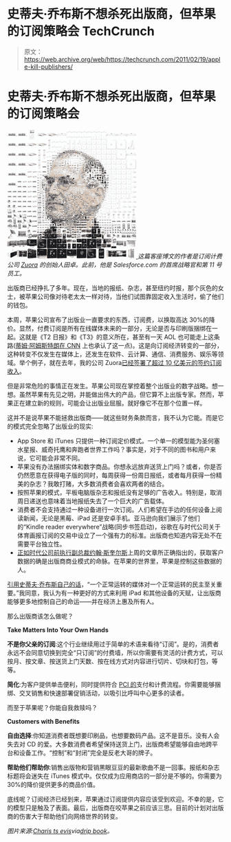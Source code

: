 # 史蒂夫·乔布斯不想杀死出版商，但苹果的订阅策略会 TechCrunch

> 原文：<https://web.archive.org/web/https://techcrunch.com/2011/02/19/apple-kill-publishers/>

# 史蒂夫·乔布斯不想杀死出版商，但苹果的订阅策略会

[![](img/b4424c3940a80a630dfda885a6dcea42.png "apple-products-jobs") ](https://web.archive.org/web/20230203134435/https://techcrunch.com/wp-content/uploads/2011/02/apple-products-jobs.jpg) *这篇客座博文的作者是订阅计费公司 [Zuora](https://web.archive.org/web/20230203134435/http://www.zuora.com/) 的创始人田卓。此前，他是 Salesforce.com 的首席战略官和第 11 号员工。*

出版商已经挣扎了多年。现在，当地的报纸、杂志，甚至纽约时报，那个灰色的女士，被苹果公司像对待老太太一样对待，当他们试图靠固定收入生活时，偷了他们的钱包。

本周，苹果公司宣布了出版业一直要求的东西，订阅费，以换取高达 30%的降价。显然，付费订阅是所有在线媒体未来的一部分，无论是否与印刷版捆绑在一起。这就是《T2 日报》和《T3》的意义所在，甚至有一天 AOL 也可能走上这条路([蒂姆·阿姆斯特朗在 CNN](https://web.archive.org/web/20230203134435/http://www.cnn.com/video/?/video/bestoftv/2011/02/07/exp.piers.ariana.huffington.sale.cnn) 上也承认了这一点)。这是向订阅经济转变的一部分，这种转变不仅发生在媒体上，还发生在软件、云计算、通信、消费服务、娱乐等领域。举个例子，就在去年，我的公司 Zuora[已经签署了超过 10 亿美元的签约订阅收入](https://web.archive.org/web/20230203134435/http://www.techcrunchit.com/2010/05/12/billing-startup-zuora-signs-over-1-billion-in-subscription-revenue-in-q1/)。

但是非常危险的事情正在发生。苹果公司现在掌控着整个出版业的数字战略。想一想。虽然苹果有先见之明，并能做出伟大的产品，但它算不上出版专家。然而，苹果正在建立新的规则，可能会让出版业屈服。就好像它不在那个位置一样。

这并不是说苹果不能拯救出版商——就这些财务条款而言，我不认为它能。而是它的模式完全忽略了出版业的现实:

*   App Store 和 iTunes 只提供一种订阅定价模式。一个单一的模型能为圣何塞水星报、威奇托鹰和奔跑者世界工作吗？事实是，对于不同的图书和用户来说，它可能会非常不同。
*   苹果没有办法捆绑实体和数字商品。你想永远放弃送货上门吗？或者，你是否仍然愿意在获得电子版的同时，每周获得一份周日报纸，或者每月获得一份精美的杂志？我敢打赌，大多数消费者会喜欢两者的结合。
*   按照苹果的模式，平板电脑版杂志和报纸没有足够的广告收入。特别是，取消周日递送也意味着当地报纸失去了一个巨大的广告载体。
*   消费者不会支持通过一种设备进行一次订阅。人们希望在手边的任何设备上阅读新闻，无论是黑莓、iPad 还是安卓手机。亚马逊向我们展示了他们的“Kindle reader everywhere”战略(同步书签启动)，谷歌在与时代公司关于体育画报订阅的交易中设立了一个强有力的标准。出版商也知道内容无处不在需要平台独立性。
*   [正如时代公司前执行副总裁约翰·斯奎尔斯](https://web.archive.org/web/20230203134435/http://voices.allthingsd.com/20110210/have-we-forgotten-the-customer-in-the-customer-ownership-battle/)上周的文章所正确指出的，获取客户数据的确是出版商商业模式的命脉。在苹果的世界里，苹果是控制这些数据的人。

[引用史蒂夫·乔布斯自己的话](https://web.archive.org/web/20230203134435/http://www.ft.com/cms/s/746b73de-1a7d-11df-bef7-00144feab49a,Authorised=false.html?_i_location=http://www.ft.com/cms/s/0/746b73de-1a7d-11df-bef7-00144feab49a.html&_i_referer=)，“一个正常运转的媒体对一个正常运转的民主至关重要。”我同意，我认为有一种更好的方式来利用 iPad 和其他设备的天赋，让出版商能够更多地控制自己的命运——并在经济上惠及所有人。

那么出版商该怎么做呢？

**Take Matters Into Your Own Hands**

**不是你父亲的订阅**:这个行业继续用过于简单的术语来看待“订阅”。是的，消费者永远不会同意切换到完全“只订阅”的付费墙，所以你需要有灵活的计费方式，可以按月、按文章、按送货上门天数、按在线方式对内容进行切片、切块和打包，等等。

**简化**:为客户提供单击便利，同时提供符合 [PCI 的](https://web.archive.org/web/20230203134435/http://en.wikipedia.org/wiki/Payment_Card_Industry_Data_Security_Standard)支付和计费流程。你需要能够捆绑、交叉销售和快速部署促销活动，以吸引比呼叫中心更多的读者。

而至于苹果呢？你能自我救赎吗？

**Customers with Benefits**

**自由选择**:你知道消费者既想要印刷品，也想要数码产品。这不是音乐。没有人会失去对 CD 的爱。大多数消费者希望保持送货上门，出版商希望能够自由地跨平台和设备工作。“控制”和“封闭”完全是反老大哥的牌子。

**帮助他们帮助你**:销售出版物和营销黑眼豆豆的最新歌曲不是一回事。报纸和杂志标题将会迷失在 iTunes 模式中。仅仅成为应用商店的一部分是不够的。你需要为 30%的降价提供更多的商品价值。

底线呢？订阅经济已经到来，苹果通过订阅提供内容应该受到欢迎。不幸的是，它的模型只是触及了表面。最后，出版商在咬苹果之前应该三思。目前的计划对出版商的伤害大于帮助他们向网络世界的转变。

*图片来源:[Charis ts evis](https://web.archive.org/web/20230203134435/http://tsevis.com/)via[drip book](https://web.archive.org/web/20230203134435/http://www.dripbook.com/tsevis/style/illustration/#624133)。*